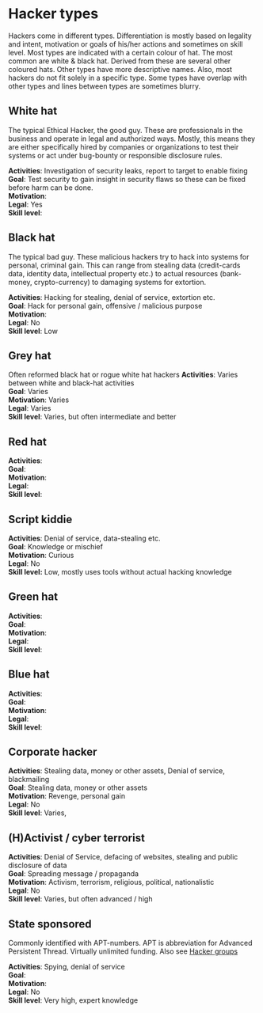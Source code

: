 # Hacker types
Hackers come in different types. Differentiation is mostly based on legality and intent, motivation or goals of his/her actions and sometimes on skill level.
Most types are indicated with a certain colour of hat. The most common are white & black hat. 
Derived from these are several other coloured hats. Other types have more descriptive names.
Also, most hackers do not fit solely in a specific type. Some types have overlap with other types and lines between types are sometimes blurry.


## White hat
The typical Ethical Hacker, the good guy. These are professionals in the business and operate in legal and authorized ways.
Mostly, this means they are either specifically hired by companies or organizations to test their systems or 
act under bug-bounty or responsible disclosure rules.

<b>Activities</b>: Investigation of security leaks, report to target to enable fixing <br>
<b>Goal</b>: Test security to gain insight in security flaws so these can be fixed before harm can be done.<br>
<b>Motivation</b>: <br>
<b>Legal</b>: Yes <br>
<b>Skill level</b>: <br>

## Black hat
The typical bad guy. These malicious hackers try to hack into systems for personal, criminal gain.
This can range from stealing data (credit-cards data, identity data, intellectual property etc.) to actual resources 
(bank-money, crypto-currency) to damaging systems for extortion.

<b>Activities</b>: Hacking for stealing, denial of service, extortion etc. <br>
<b>Goal</b>: Hack for personal gain, offensive / malicious purpose<br>
<b>Motivation</b>: <br>
<b>Legal</b>: No<br>
<b>Skill level</b>: Low <br>

## Grey hat
Often reformed black hat or rogue white hat hackers
<b>Activities</b>: Varies between white and black-hat activities <br>
<b>Goal</b>: Varies <br>
<b>Motivation</b>: Varies <br>
<b>Legal</b>: Varies <br>
<b>Skill level</b>: Varies, but often intermediate and better <br>

## Red hat
<b>Activities</b>:  <br>
<b>Goal</b>: <br>
<b>Motivation</b>: <br>
<b>Legal</b>: <br>
<b>Skill level</b>: <br>

## Script kiddie
<b>Activities</b>: Denial of service, data-stealing etc. <br>
<b>Goal</b>: Knowledge or mischief<br>
<b>Motivation</b>: Curious<br>
<b>Legal</b>: No <br>
<b>Skill level:</b> Low, mostly uses tools without actual hacking knowledge <br>

## Green hat
<b>Activities</b>:  <br>
<b>Goal</b>: <br>
<b>Motivation</b>: <br>
<b>Legal</b>: <br>
<b>Skill level</b>: <br>

## Blue hat
<b>Activities</b>:  <br>
<b>Goal</b>: <br>
<b>Motivation</b>: <br>
<b>Legal</b>: <br>
<b>Skill level</b>: <br>

## Corporate hacker
<b>Activities</b>: Stealing data, money or other assets, Denial of service, blackmailing <br>
<b>Goal</b>: Stealing data, money or other assets<br>
<b>Motivation</b>: Revenge, personal gain<br>
<b>Legal</b>: No <br>
<b>Skill level</b>: Varies, <br>

## (H)Activist / cyber terrorist
<b>Activities</b>: Denial of Service, defacing of websites, stealing and public disclosure of data <br>
<b>Goal</b>: Spreading message / propaganda <br>
<b>Motivation</b>: Activism, terrorism, religious, political, nationalistic <br>
<b>Legal</b>: No <br>
<b>Skill level</b>: Varies, but often advanced / high <br>

## State sponsored
Commonly identified with APT-numbers. APT is abbreviation for Advanced Persistent Thread. 
Virtually unlimited funding. Also see [Hacker groups](../news/hackerGroups.md)<br>

<b>Activities</b>: Spying, denial of service <br>
<b>Goal</b>: <br>
<b>Motivation</b>: <br>
<b>Legal</b>: No <br>
<b>Skill level</b>: Very high, expert knowledge <br>

